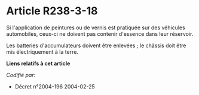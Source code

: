 # Article R238-3-18

Si l'application de peintures ou de vernis est pratiquée sur des véhicules automobiles, ceux-ci ne doivent pas contenir
d'essence dans leur réservoir.

Les batteries d'accumulateurs doivent être enlevées ; le châssis doit être mis électriquement à la terre.

**Liens relatifs à cet article**

_Codifié par_:

  - Décret n°2004-196 2004-02-25
